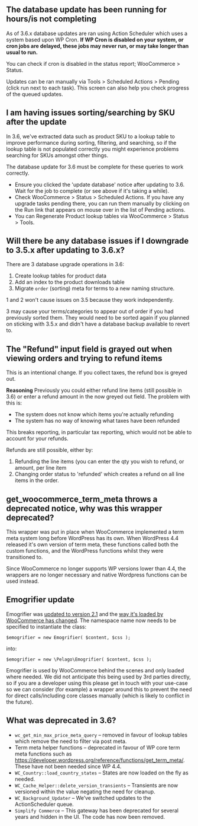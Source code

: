 ## The database update has been running for hours/is not completing

As of 3.6.x database updates are ran using Action Scheduler which uses a system based upon WP Cron. **If WP Cron is disabled on your system, or cron jobs are delayed, these jobs may never run, or may take longer than usual to run.**

You can check if cron is disabled in the status report; WooCommerce > Status.

Updates can be ran manually via Tools > Scheduled Actions > Pending (click run next to each task). This screen can also help you check progress of the queued updates.

## I am having issues sorting/searching by SKU after the update

In 3.6, we've extracted data such as product SKU to a lookup table to improve performance during sorting, filtering, and searching, so if the lookup table is not populated correctly you might experience problems searching for SKUs amongst other things.

The database update for 3.6 must be complete for these queries to work correctly.

- Ensure you clicked the 'update database' notice after updating to 3.6. Wait for the job to complete (or see above if it's taking a while).
- Check WooCommerce > Status > Scheduled Actions. If you have any upgrade tasks pending there, you can run them manually by clicking on the Run link that appears on mouse over in the list of Pending actions.
- You can Regenerate Product lookup tables via WooCommerce > Status > Tools.

## Will there be any database issues if I downgrade to 3.5.x after updating to 3.6.x?

There are 3 database upgrade operations in 3.6:

1. Create lookup tables for product data
2. Add an index to the product downloads table
3. Migrate `order` (sorting) meta for terms to a new naming structure.

1 and 2 won't cause issues on 3.5 because they work independently.

3 may cause your terms/categories to appear out of order if you had previously sorted them. They would need to be sorted again if you planned on sticking with 3.5.x and didn't have a database backup available to revert to.

## The "Refund" input field is grayed out when viewing orders and trying to refund items

This is an intentional change. If you collect taxes, the refund box is greyed out. 

**Reasoning**
Previously you could either refund line items (still possible in 3.6) or enter a refund amount in the now greyed out field. The problem with this is:

- The system does not know which items you're actually refunding
- The system has no way of knowing what taxes have been refunded

This breaks reporting, in particular tax reporting, which would not be able to account for your refunds.

Refunds are still possible, either by:

1. Refunding the line items (you can enter the qty you wish to refund, or amount, per line item
2. Changing order status to 'refunded' which creates a refund on all line items in the order.

## get_woocommerce_term_meta throws a deprecated notice, why was this wrapper deprecated?

This wrapper was put in place when WooCommerce implemented a term meta system long before WordPress has its own. When WordPress 4.4 released it's own version of term meta, these functions called both the custom functions, and the WordPress functions whilst they were transitioned to.

Since WooCommerce no longer supports WP versions lower than 4.4, the wrappers are no longer necessary and native Wordpress functions can be used instead.

## Emogrifier update
Emogrifier was [updated to version 2.1](https://github.com/woocommerce/woocommerce/pull/22342) and the [way it's loaded by WooCommerce has changed](https://github.com/woocommerce/woocommerce/pull/23151). 
The namespace name now needs to be specified to instantiate the class:

```
$emogrifier = new Emogrifier( $content, $css );
```

into:

```
$emogrifier = new \Pelago\Emogrifier( $content, $css );
```

Emogrifier is used by WooCommerce behind the scenes and only loaded where needed. We did not anticipate this being used by 3rd parties directly, so if you are a developer using this please get in touch with your use-case so we can consider (for example) a wrapper around this to prevent the need for direct calls/including core classes manually (which is likely to conflict in the future).

## What was deprecated in 3.6?
- `wc_get_min_max_price_meta_query` – removed in favour of lookup tables which remove the need to filter via post meta.
- Term meta helper functions – deprecated in favour of WP core term meta functions such as https://developer.wordpress.org/reference/functions/get_term_meta/. These have not been needed since WP 4.4.
- `WC_Country::load_country_states` – States are now loaded on the fly as needed.
- `WC_Cache_Helper::delete_version_transients` – Transients are now versioned within the value negating the need for cleanup.
- `WC_Background_Updater` – We’ve switched updates to the ActionScheduler queue.
- `Simplify Commerce` – This gateway has been deprecated for several years and hidden in the UI. The code has now been removed.
